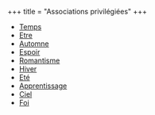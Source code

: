 +++
title = "Associations privilégiées"
+++
- [Temps](/categories/temps)
- [Etre](/categories/etre)
- [Automne](/categories/automne)
- [Espoir](/categories/espoir)
- [Romantisme](/categories/romantisme)
- [Hiver](/categories/hiver)
- [Eté](/categories/eté)
- [Apprentissage](/categories/apprentissage)
- [Ciel](/categories/ciel)
- [Foi](/categories/foi)

